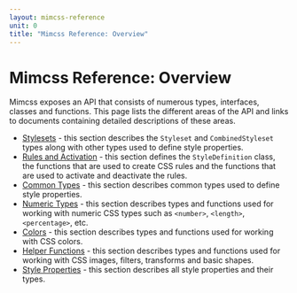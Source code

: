 ```yaml
---
layout: mimcss-reference
unit: 0
title: "Mimcss Reference: Overview"
---
```


# Mimcss Reference: Overview

Mimcss exposes an API that consists of numerous types, interfaces, classes and functions. This page lists the different areas of the API and links to documents containing detailed descriptions of these areas.


- [Stylesets](mimcss-reference-stylesets.html) - this section describes the `Styleset` and `CombinedStyleset` types along with other types used to define style properties.
- [Rules and Activation](mimcss-reference-rules-and-activation.html) - this section defines the `StyleDefinition` class, the functions that are used to create CSS rules and the functions that are used to activate and deactivate the rules.
- [Common Types](mimcss-reference-common-types.html) - this section describes common types used to define style properties.
- [Numeric Types](mimcss-reference-numeric-types.html) - this section describes types and functions used for working with numeric CSS types such as `<number>`, `<length>`, `<percentage>`, etc.
- [Colors](mimcss-reference-colors.html) - this section describes types and functions used for working with CSS colors.
- [Helper Functions](mimcss-reference-helper-functions.html) - this section describes types and functions used for working with CSS images, filters, transforms and basic shapes.
- [Style Properties](mimcss-reference-style-properties.html) - this section describes all style properties and their types.


